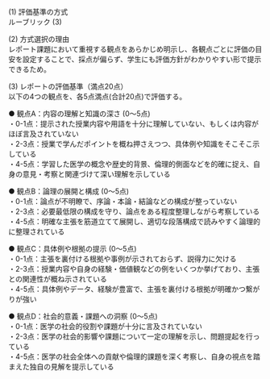 (1) 評価基準の方式  
ルーブリック (3)

(2) 方式選択の理由  
レポート課題において重視する観点をあらかじめ明示し、各観点ごとに評価の目安を設定することで、採点が偏らず、学生にも評価方針がわかりやすい形で提示できるため。

(3) レポートの評価基準（満点20点）  
以下の4つの観点を、各5点満点(合計20点)で評価する。

● 観点A：内容の理解と知識の深さ (0～5点)  
・0-1点：提示された授業内容や用語を十分に理解していない、もしくは内容がほぼ言及されていない  
・2-3点：授業で学んだポイントを概ね押さえつつ、具体例や知識をそこそこ示している  
・4-5点：学習した医学の概念や歴史的背景、倫理的側面などを的確に捉え、自身の意見・考察と関連づけて深い理解を示している  

● 観点B：論理の展開と構成 (0～5点)  
・0-1点：論点が不明瞭で、序論・本論・結論などの構成が整っていない  
・2-3点：必要最低限の構成を守り、論点をある程度整理しながら考察している  
・4-5点：明確な主張を筋道立てて展開し、適切な段落構成で読みやすく論理的に整理されている  

● 観点C：具体例や根拠の提示 (0～5点)  
・0-1点：主張を裏付ける根拠や事例が示されておらず、説得力に欠ける  
・2-3点：授業内容や自身の経験・価値観などの例をいくつか挙げており、主張との関連性が概ね示されている  
・4-5点：具体例やデータ、経験が豊富で、主張を裏付ける根拠が明確かつ繋がりが強い  

● 観点D：社会的意義・課題への洞察 (0～5点)  
・0-1点：医学の社会的役割や課題が十分に言及されていない  
・2-3点：医学の社会的影響や課題について一定の理解を示し、問題提起を行っている  
・4-5点：医学の社会全体への貢献や倫理的課題を深く考察し、自身の視点を踏まえた独自の見解を提示している  